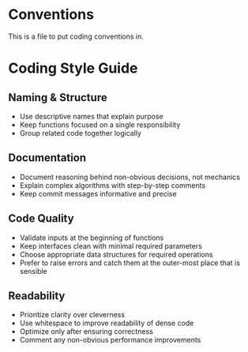 # Conventions

This is a file to put coding conventions in.

# Coding Style Guide

## Naming & Structure

- Use descriptive names that explain purpose
- Keep functions focused on a single responsibility
- Group related code together logically

## Documentation

- Document reasoning behind non-obvious decisions, not mechanics
- Explain complex algorithms with step-by-step comments
- Keep commit messages informative and precise

## Code Quality

- Validate inputs at the beginning of functions
- Keep interfaces clean with minimal required parameters
- Choose appropriate data structures for required operations
- Prefer to raise errors and catch them at the outer-most place that is sensible

## Readability

- Prioritize clarity over cleverness
- Use whitespace to improve readability of dense code
- Optimize only after ensuring correctness
- Comment any non-obvious performance improvements
